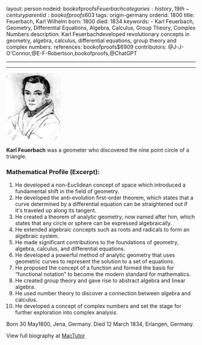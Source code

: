 layout: person
nodeid: bookofproofs$Feuerbach
categories: history,19th-century
parentid: bookofproofs$603
tags: origin-germany
orderid: 1800
title: Feuerbach, Karl Wilhelm
born: 1800
died: 1834
keywords: - Karl Feuerbach, Geometry, Differential Equations, Algebra, Calculus, Group Theory, Complex Numbers
description: Karl Feuerbachdeveloped revolutionary concepts in geometry, algebra, calculus, differential equations, group theory and complex numbers.
references: bookofproofs$6909
contributors: @J-J-O'Connor,@E-F-Robertson,bookofproofs,@ChatGPT

---



---

![Feuerbach.jpg](https://github.com/bookofproofs/bookofproofs.github.io/blob/main/_sources/_assets/images/portraits/Feuerbach.jpg?raw=true)

**Karl Feuerbach** was a geometer who discovered the nine point circle of a triangle.

### Mathematical Profile (Excerpt):
1. He developed a non-Euclidean concept of space which introduced a fundamental shift in the field of geometry. 
2. He developed the anti-evolution first-order theorem, which states that a curve determined by a differential equation can be straightened out if it's traveled up along its tangent.
3. He created a theorem of analytic geometry, now named after him, which states that any circle or sphere can be expressed algebraically.
4. He extended algebraic concepts such as roots and radicals to form an algebraic system. 
5. He made significant contributions to the foundations of geometry, algebra, calculus, and differential equations.
6. He developed a powerful method of analytic geometry that uses geometric curves to represent the solution to a set of equations. 
7. He proposed the concept of a function and formed the basis for “functional notation” to become the modern standard for mathematics. 
8. He created group theory and gave rise to abstract algebra and linear algebra. 
9. He used number theory to discover a connection between algebra and calculus. 
10. He developed a concept of complex numbers and set the stage for further exploration into complex analysis.

Born 30 May1800, Jena, Germany. Died 12 March 1834, Erlangen, Germany.

View full biography at [MacTutor](https://mathshistory.st-andrews.ac.uk/Biographies/Feuerbach/)
